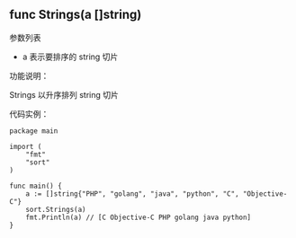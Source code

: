 ## func Strings(a []string)

参数列表

- a 表示要排序的 string 切片

功能说明：

Strings 以升序排列 string 切片

代码实例：

	package main
	
	import (
		"fmt"
		"sort"
	)
	
	func main() {
		a := []string{"PHP", "golang", "java", "python", "C", "Objective-C"}
		sort.Strings(a)
		fmt.Println(a) // [C Objective-C PHP golang java python]
	}
	
